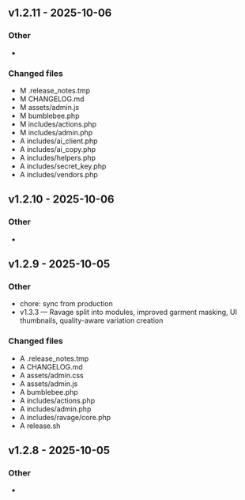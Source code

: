 ## v1.2.11 - 2025-10-06

### Other
- 

### Changed files
- M	.release_notes.tmp
- M	CHANGELOG.md
- M	assets/admin.js
- M	bumblebee.php
- M	includes/actions.php
- M	includes/admin.php
- A	includes/ai_client.php
- A	includes/ai_copy.php
- A	includes/helpers.php
- A	includes/secret_key.php
- A	includes/vendors.php


## v1.2.10 - 2025-10-06

### Other
- 


## v1.2.9 - 2025-10-05

### Other
- chore: sync from production
- v1.3.3 — Ravage split into modules, improved garment masking, UI thumbnails, quality-aware variation creation

### Changed files
- A	.release_notes.tmp
- A	CHANGELOG.md
- A	assets/admin.css
- A	assets/admin.js
- A	bumblebee.php
- A	includes/actions.php
- A	includes/admin.php
- A	includes/ravage/core.php
- A	release.sh


## v1.2.8 - 2025-10-05

### Other
- 



